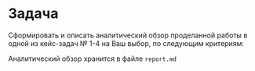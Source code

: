 # Задача
Сформировать и описать аналитический обзор проделанной работы в одной из кейс-задач № 1-4 на Ваш выбор, по следующим критериям:

Аналитический обзор хранится в файле `report.md`